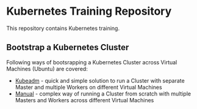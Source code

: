 # Kubernetes Training Repository
This repository contains Kubernetes training.

## Bootstrap a Kubernetes Cluster
Following ways of bootsrapping a Kubernetes Cluster across Virtual Machines (Ubuntu) are covered:
- [Kubeadm](kubeadm-way) - quick and simple solution to run a Cluster with separate Master and multiple Workers on different Virtual Machines
- [Manual](manual-way) - complex way of running a Cluster from scratch with multiple Masters and Workers across different Virtual Machines
